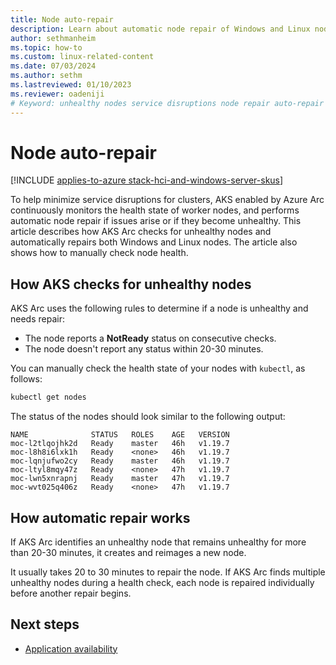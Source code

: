 ```yaml
---
title: Node auto-repair
description: Learn about automatic node repair of Windows and Linux nodes in AKS enabled by Azure Arc.
author: sethmanheim
ms.topic: how-to
ms.custom: linux-related-content
ms.date: 07/03/2024
ms.author: sethm 
ms.lastreviewed: 01/10/2023
ms.reviewer: oadeniji
# Keyword: unhealthy nodes service disruptions node repair auto-repair
---
```


# Node auto-repair

[!INCLUDE [applies-to-azure stack-hci-and-windows-server-skus](includes/aks-hci-applies-to-skus/aks-hybrid-applies-to-azure-stack-hci-windows-server-sku.md)]

To help minimize service disruptions for clusters, AKS enabled by Azure Arc continuously monitors the health state of worker nodes, and performs automatic node repair if issues arise or if they become unhealthy. This article describes how AKS Arc checks for unhealthy nodes and automatically repairs both Windows and Linux nodes. The article also shows how to manually check node health.

## How AKS checks for unhealthy nodes

AKS Arc uses the following rules to determine if a node is unhealthy and needs repair:

- The node reports a **NotReady** status on consecutive checks.
- The node doesn't report any status within 20-30 minutes.

You can manually check the health state of your nodes with `kubectl`, as follows:

```powershell
kubectl get nodes
```

The status of the nodes should look similar to the following output:

```output
NAME              STATUS   ROLES    AGE   VERSION
moc-l2tlqojhk2d   Ready    master   46h   v1.19.7
moc-l8h8i6lxk1h   Ready    <none>   46h   v1.19.7
moc-lqnjufwo2cy   Ready    master   46h   v1.19.7
moc-ltyl8mqy47z   Ready    <none>   47h   v1.19.7
moc-lwn5xnrapnj   Ready    master   47h   v1.19.7
moc-wvt025q406z   Ready    <none>   47h   v1.19.7
```

## How automatic repair works

If AKS Arc identifies an unhealthy node that remains unhealthy for more than 20-30 minutes, it creates and reimages a new node.

It usually takes 20 to 30 minutes to repair the node. If AKS Arc finds multiple unhealthy nodes during a health check, each node is repaired individually before another repair begins.

## Next steps

- [Application availability](app-availability.md)
